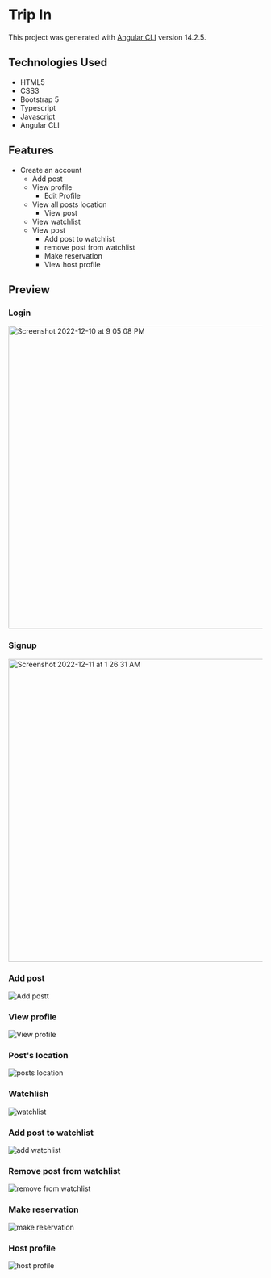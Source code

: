 # Trip In

This project was generated with [Angular CLI](https://github.com/angular/angular-cli) version 14.2.5.

## Technologies Used
- HTML5
- CSS3
- Bootstrap 5
- Typescript
- Javascript
- Angular CLI

## Features
- Create an account
  - Add post
  - View profile
    - Edit Profile
  - View all posts location
    - View post
  - View watchlist
  - View post
    - Add post to watchlist
    - remove post from watchlist
    - Make reservation
    - View host profile
    
## Preview
### Login
<img width="1440" height="600" alt="Screenshot 2022-12-10 at 9 05 08 PM" src="https://user-images.githubusercontent.com/58772174/206871477-7741b671-2cb5-49db-936f-24081fbdc925.png">

### Signup
<img width="1440" height="600" alt="Screenshot 2022-12-11 at 1 26 31 AM" src="https://user-images.githubusercontent.com/58772174/206879375-6994d1e7-94d4-4aa7-902a-563c59e6e7a7.png">

### Add post
![Add postt](https://user-images.githubusercontent.com/58772174/206879706-81d35f26-41d2-4da9-b289-23bfbfe78cb2.gif)

### View profile
![View profile](https://user-images.githubusercontent.com/58772174/206879800-049a97d0-60a0-45db-9e29-12a056d206f2.gif)

### Post's location
![posts location](https://user-images.githubusercontent.com/58772174/206879933-04a7d094-9020-4a92-9bb6-61c1cffdebce.gif)

### Watchlish
![watchlist](https://user-images.githubusercontent.com/58772174/206879977-94048b5c-f0dc-446b-9133-d1382e1dcdc6.gif)

### Add post to watchlist
![add watchlist](https://user-images.githubusercontent.com/58772174/206880028-fa788eca-0532-424c-9a2e-29b751f57dbd.gif)

### Remove post from watchlist
![remove from watchlist](https://user-images.githubusercontent.com/58772174/206880083-f974375a-8f28-4120-84e9-1a0013b37c87.gif)

### Make reservation
![make reservation](https://user-images.githubusercontent.com/58772174/206880117-5df0372e-b36c-4d4a-b39a-c964751885f7.gif)

### Host profile
![host profile](https://user-images.githubusercontent.com/58772174/206880150-47005b68-5d5c-40c6-87a4-cbe25e5b87e6.gif)
